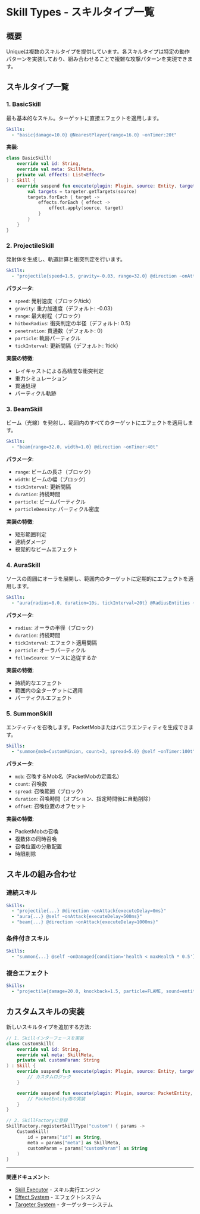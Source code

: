 # Skill Types - スキルタイプ一覧

## 概要

Uniqueは複数のスキルタイプを提供しています。各スキルタイプは特定の動作パターンを実装しており、組み合わせることで複雑な攻撃パターンを実現できます。

## スキルタイプ一覧

### 1. BasicSkill

最も基本的なスキル。ターゲットに直接エフェクトを適用します。

```yaml
Skills:
  - "basic{damage=10.0} @NearestPlayer{range=16.0} ~onTimer:20t"
```

**実装**:
```kotlin
class BasicSkill(
    override val id: String,
    override val meta: SkillMeta,
    private val effects: List<Effect>
) : Skill {
    override suspend fun execute(plugin: Plugin, source: Entity, targeter: Targeter) {
        val targets = targeter.getTargets(source)
        targets.forEach { target ->
            effects.forEach { effect ->
                effect.apply(source, target)
            }
        }
    }
}
```

### 2. ProjectileSkill

発射体を生成し、軌道計算と衝突判定を行います。

```yaml
Skills:
  - "projectile{speed=1.5, gravity=-0.03, range=32.0} @direction ~onAttack"
```

**パラメータ**:
- `speed`: 発射速度（ブロック/tick）
- `gravity`: 重力加速度（デフォルト: -0.03）
- `range`: 最大射程（ブロック）
- `hitboxRadius`: 衝突判定の半径（デフォルト: 0.5）
- `penetration`: 貫通数（デフォルト: 0）
- `particle`: 軌跡パーティクル
- `tickInterval`: 更新間隔（デフォルト: 1tick）

**実装の特徴**:
- レイキャストによる高精度な衝突判定
- 重力シミュレーション
- 貫通処理
- パーティクル軌跡

### 3. BeamSkill

ビーム（光線）を発射し、範囲内のすべてのターゲットにエフェクトを適用します。

```yaml
Skills:
  - "beam{range=32.0, width=1.0} @direction ~onTimer:40t"
```

**パラメータ**:
- `range`: ビームの長さ（ブロック）
- `width`: ビームの幅（ブロック）
- `tickInterval`: 更新間隔
- `duration`: 持続時間
- `particle`: ビームパーティクル
- `particleDensity`: パーティクル密度

**実装の特徴**:
- 矩形範囲判定
- 連続ダメージ
- 視覚的なビームエフェクト

### 4. AuraSkill

ソースの周囲にオーラを展開し、範囲内のターゲットに定期的にエフェクトを適用します。

```yaml
Skills:
  - "aura{radius=8.0, duration=10s, tickInterval=20t} @RadiusEntities ~onSpawn"
```

**パラメータ**:
- `radius`: オーラの半径（ブロック）
- `duration`: 持続時間
- `tickInterval`: エフェクト適用間隔
- `particle`: オーラパーティクル
- `followSource`: ソースに追従するか

**実装の特徴**:
- 持続的なエフェクト
- 範囲内の全ターゲットに適用
- パーティクルエフェクト

### 5. SummonSkill

エンティティを召喚します。PacketMobまたはバニラエンティティを生成できます。

```yaml
Skills:
  - "summon{mob=CustomMinion, count=3, spread=5.0} @self ~onTimer:100t"
```

**パラメータ**:
- `mob`: 召喚するMob名（PacketMobの定義名）
- `count`: 召喚数
- `spread`: 召喚範囲（ブロック）
- `duration`: 召喚時間（オプション、指定時間後に自動削除）
- `offset`: 召喚位置のオフセット

**実装の特徴**:
- PacketMobの召喚
- 複数体の同時召喚
- 召喚位置の分散配置
- 時限削除

## スキルの組み合わせ

### 連続スキル

```yaml
Skills:
  - "projectile{...} @direction ~onAttack{executeDelay=0ms}"
  - "aura{...} @self ~onAttack{executeDelay=500ms}"
  - "beam{...} @direction ~onAttack{executeDelay=1000ms}"
```

### 条件付きスキル

```yaml
Skills:
  - "summon{...} @self ~onDamaged{condition='health < maxHealth * 0.5'}"
```

### 複合エフェクト

```yaml
Skills:
  - "projectile{damage=20.0, knockback=1.5, particle=FLAME, sound=entity.blaze.shoot} @direction ~onTimer:30t"
```

## カスタムスキルの実装

新しいスキルタイプを追加する方法:

```kotlin
// 1. Skillインターフェースを実装
class CustomSkill(
    override val id: String,
    override val meta: SkillMeta,
    private val customParam: String
) : Skill {
    override suspend fun execute(plugin: Plugin, source: Entity, targeter: Targeter) {
        // カスタムロジック
    }

    override suspend fun execute(plugin: Plugin, source: PacketEntity, targeter: Targeter) {
        // PacketEntity用の実装
    }
}

// 2. SkillFactoryに登録
SkillFactory.registerSkillType("custom") { params ->
    CustomSkill(
        id = params["id"] as String,
        meta = params["meta"] as SkillMeta,
        customParam = params["customParam"] as String
    )
}
```

---

**関連ドキュメント**:
- [Skill Executor](skill-executor.md) - スキル実行エンジン
- [Effect System](../effect-system/effect-overview.md) - エフェクトシステム
- [Targeter System](../targeter-system/targeter-overview.md) - ターゲッターシステム
